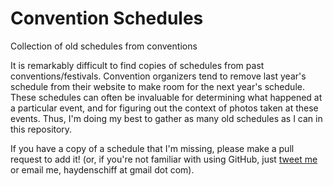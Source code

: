 # Convention Schedules
Collection of old schedules from conventions

It is remarkably difficult to find copies of schedules from past conventions/festivals. Convention organizers tend to remove last year's schedule from their website to make room for the next year's schedule. These schedules can often be invaluable for determining what happened at a particular event, and for figuring out the context of photos taken at these events. Thus, I'm doing my best to gather as many old schedules as I can in this repository.

If you have a copy of a schedule that I'm missing, please make a pull request to add it! (or, if you're not familiar with using GitHub, just [tweet me](https://twitter.com/oxguy3) or email me, haydenschiff at gmail dot com).
